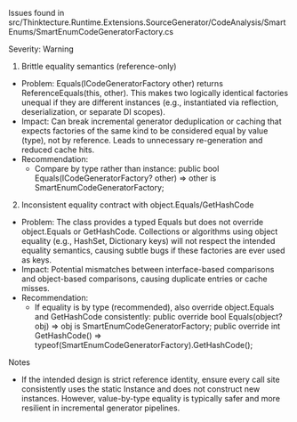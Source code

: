 Issues found in src/Thinktecture.Runtime.Extensions.SourceGenerator/CodeAnalysis/SmartEnums/SmartEnumCodeGeneratorFactory.cs

Severity: Warning

1) Brittle equality semantics (reference-only)
- Problem: Equals(ICodeGeneratorFactory<SmartEnumSourceGeneratorState> other) returns ReferenceEquals(this, other). This makes two logically identical factories unequal if they are different instances (e.g., instantiated via reflection, deserialization, or separate DI scopes).
- Impact: Can break incremental generator deduplication or caching that expects factories of the same kind to be considered equal by value (type), not by reference. Leads to unnecessary re-generation and reduced cache hits.
- Recommendation:
  - Compare by type rather than instance:
    public bool Equals(ICodeGeneratorFactory<SmartEnumSourceGeneratorState>? other)
        => other is SmartEnumCodeGeneratorFactory;

2) Inconsistent equality contract with object.Equals/GetHashCode
- Problem: The class provides a typed Equals but does not override object.Equals or GetHashCode. Collections or algorithms using object equality (e.g., HashSet, Dictionary keys) will not respect the intended equality semantics, causing subtle bugs if these factories are ever used as keys.
- Impact: Potential mismatches between interface-based comparisons and object-based comparisons, causing duplicate entries or cache misses.
- Recommendation:
  - If equality is by type (recommended), also override object.Equals and GetHashCode consistently:
    public override bool Equals(object? obj) => obj is SmartEnumCodeGeneratorFactory;
    public override int GetHashCode() => typeof(SmartEnumCodeGeneratorFactory).GetHashCode();

Notes
- If the intended design is strict reference identity, ensure every call site consistently uses the static Instance and does not construct new instances. However, value-by-type equality is typically safer and more resilient in incremental generator pipelines.
